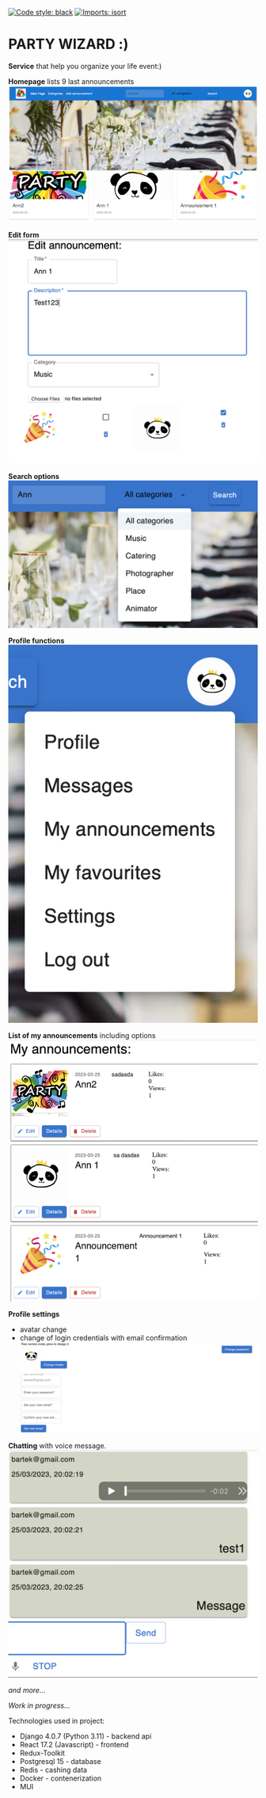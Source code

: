 [![Code style: black](https://img.shields.io/badge/code%20style-black-000000.svg)](https://github.com/psf/black)
[![Imports: isort](https://img.shields.io/badge/%20imports-isort-%231674b1?style=flat&labelColor=ef8336)](https://pycqa.github.io/isort/)

# PARTY WIZARD :)

**Service** that help you organize your life event:)

**Homepage**
lists 9 last announcements
![image](ss/File1.png)

**Edit form**  
![image](ss/File2.png)

**Search options**
![image](ss/File3.png)

**Profile functions**
![image](ss/File4.png)

**List of my announcements** including options
![image](ss/File5.png)

**Profile settings**
- avatar change
- change of login credentials with email confirmation
![image](ss/File6.png)

**Chatting**
with voice message.
![image](ss/File7.png)

_and more..._

_Work in progress..._

Technologies used in project:

- Django 4.0.7 (Python 3.11) - backend api
- React 17.2 (Javascript) - frontend
- Redux-Toolkit
- Postgresql 15 - database
- Redis - cashing data
- Docker - contenerization
- MUI
